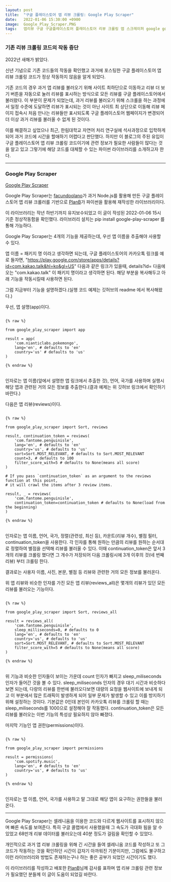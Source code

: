 ```yaml
---
layout: post
title:  "구글 플레이스토어 앱 리뷰 크롤링: Google Play Scraper"
date:   2022-01-06 15:30:00 +0900
image:  Google_Play_Scraper.PNG
tags:   앱리뷰 구글 구글플레이스토어 플레이스토어 리뷰 크롤링 앱 스크레이퍼 google googleplaystore playstore review crawling appreview app scraper
---
```



### 기존 리뷰 크롤링 코드의 작동 중단

2022년 새해가 밝았다. 

신년 기념으로 기존 코드들의 작동을 확인했고 과거에 포스팅한 구글 플레이스토어 앱 리뷰 크롤링 코드가 정상 작동하지 않음을 알게 되었다.

기존 코드의 경우 과거 앱 리뷰를 불러오기 위해 사이트 최하단으로 이동하고 리뷰 더 보기 버튼을 자동으로 눌러 리뷰를 표시하는 방식으로 모든 리뷰를 구글 플레이스토어에서 불러왔다.
이 부분이 문제가 되었는데, 과거 리뷰를 불러오기 위해 스크롤을 하는 과정에서 일정 수준에 도달하면 리뷰가 표시되는 것이 아닌 사이트 최 상단으로 이동해 리뷰 페이지 접속시 처음 만나는 리뷰들만 표시되도록 구글 플레이스토어 웹페이지가 변경되어 더 이상 과거 리뷰를 불러올 수 없게 된 것이다.

이를 해결하고 싶었으나 최근, 한림대학교 자연어 처리 연구실에 석사과정으로 입학하게 되어 과거 코드에 시간을 할애하기 어렵다고 판단했다.
하지만 이 블로그의 주된 유입이 구글 플레이스토어 앱 리뷰 크롤링 코드이기에 관련 정보가 필요한 사람들이 많다는 것을 알고 있고 그렇기에 해당 코드를 대체할 수 있는 파이썬 라이브러리를 소개하고자 한다.


***

### Google Play Scraper

[Google Play Scraper](https://github.com/JoMingyu/google-play-scraper)

Google Play Scraper는 [facundoolano](https://github.com/facundoolano/google-play-scraper)가 과거 Node.js를 활용해 만든 구글 플레이스토어 앱 리뷰 크롤러를 기반으로 [PlanB](https://github.com/JoMingyu)가 파이썬을 활용해 재작성한 라이브러리이다. 

이 라이브러리는 작년 하반기까지 유지보수되었고 이 글이 작성된 2022-01-06 15시 기준 정상작동함을 확인했다. 라이브러리 설치는 pip install google-play-scraper 를 통해 가능하다.

Google Play Scraper는 4개의 기능을 제공하는데, 우선 앱 이름을 추출해야 사용할 수 있다.

앱 이름 = 패키지 명 이라고 생각하면 되는데, 구글 플레이스토어의 카카오톡 링크를 예로 들자면, "https://play.google.com/store/apps/details?id=com.kakao.talk&hl=ko&gl=US" 다음과 같은 링크가 있을때, details?id= 다음에 오는 "com.kakao.talk" 이 패키지 명이라고 생각하면 된다. 해당 부분을 복사해두고 아래 기능을 작동시킬때 사용하면 된다.

그럼 지금부터 기능을 설명하겠다.(실행 코드 예제는 깃허브의 readme 에서 복사해왔다.)

우선, 앱 설명(app)이다.

<pre>
<code>
{% raw %}

from google_play_scraper import app

result = app(
    'com.nianticlabs.pokemongo',
    lang='en', # defaults to 'en'
    country='us' # defaults to 'us'
)

{% endraw %}
</code>
</pre>

인자로는 앱 이름(앞에서 설명한 앱 링크에서 추출한 것), 언어, 국가를 사용하며 실행시 해당 앱과 관련된 거의 모든 정보를 추출한다.(결과 예제는 위 깃허브 링크에서 확인하기 바란다.)

다음은 앱 리뷰(reviews)이다.

<pre>
<code>
{% raw %}

from google_play_scraper import Sort, reviews

result, continuation_token = reviews(
    'com.fantome.penguinisle',
    lang='en', # defaults to 'en'
    country='us', # defaults to 'us'
    sort=Sort.MOST_RELEVANT, # defaults to Sort.MOST_RELEVANT
    count=3, # defaults to 100
    filter_score_with=5 # defaults to None(means all score)
)

# If you pass `continuation_token` as an argument to the reviews function at this point,
# it will crawl the items after 3 review items.

result, _ = reviews(
    'com.fantome.penguinisle',
    continuation_token=continuation_token # defaults to None(load from the beginning)
)

{% endraw %}
</code>
</pre>

인자로는 앱 이름, 언어, 국가, 정렬(관련성, 최신 등), 카운트(리뷰 개수), 별점 필터, continuation_token을 사용한다. 각 인자를 통해 원하는 만큼의 리뷰를 원하는 순서대로 정렬하여 별점을 선택해 리뷰를 불러올 수 있다. 이때 continuation_token은 앞서 3개의 리뷰를 크롤링 했다면 그 개수가 저장되어 다음 크롤링시에 3개 이후의 것(네 번째 리뷰) 부터 크롤링 한다.

결과로는 사용자 이름, 사진, 본문, 별점 등 리뷰와 관련한 거의 모든 정보를 불러온다.

위 앱 리뷰와 비슷한 인자를 가진 모든 앱 리뷰(reviews_all)은 몇개의 리뷰가 있던 모든 리뷰를 불러오는 기능이다.

<pre>
<code>
{% raw %}

from google_play_scraper import Sort, reviews_all

result = reviews_all(
    'com.fantome.penguinisle',
    sleep_milliseconds=0, # defaults to 0
    lang='en', # defaults to 'en'
    country='us', # defaults to 'us'
    sort=Sort.MOST_RELEVANT, # defaults to Sort.MOST_RELEVANT
    filter_score_with=5 # defaults to None(means all score)
)

{% endraw %}
</code>
</pre>

위 기능과 비슷한 인자들이 보이는 가운데 count 인자가 빠지고 sleep_miliseconds 인자가 들어간 것을 볼 수 있다. sleep_miliseconds 인자의 경우 대기 시간과 비슷하다 보면 되는데, 다량의 리뷰를 한번에 불러오다보면 대량의 요청을 웹사이트에 보내게 되고 이 부분에서 많은 트래픽이 발생하게 되어 일부 문제가 발생할 수 있고 이를 방지하기 위해 설정하는 것이다. 기본값은 0인데 본인이 카카오톡 리뷰를 크롤링 할 때는 sleep_miliseconds를 1000으로 설정해야 잘 작동했다. continuation_token은 모든 리뷰를 불러오는 이번 기능의 특성상 필요하지 않아 빠졌다.

마지막 기능인 앱 권한(permissions)이다.

<pre>
<code>
{% raw %}

from google_play_scraper import permissions

result = permissions(
    'com.spotify.music',
    lang='en', # defaults to 'en'
    country='us', # defaults to 'us'
)

{% endraw %}
</code>
</pre>

인자로는 앱 이름, 언어, 국가를 사용하고 말 그대로 해당 앱이 요구하는 권한들을 불러온다.

***

Google Play Scraper는 셀레니움을 이용한 코드와 다르게 웹사이트를 표시하지 않으며 빠른 속도를 보여준다. 특히 구글 콜랩에서 사용했을때 그 속도가 극대화 됨을 알 수 있었고 68만개 리뷰 데이터를 불러오는데 40분 정도가 걸림을 확인할 수 있었다. 

개인적으로 과거 앱 리뷰 크롤링을 위해 긴 시간을 들여 셀레니움 코드를 작성하고 또 그 코드가 작동하는 것을 확인하던 시간이 갑자기 아까워진 기분이지만, 그럼에도 불구하고 이런 라이브러리와 방법도 존재하는구나 하는 좋은 공부가 되었던 시간이기도 했다. 

이 라이브러리를 작성하고 배포한 [PlanB](https://github.com/JoMingyu)님께 감사를 표하며 앱 리뷰 크롤링 관련 정보가 필요했던 분들께 이 글이 도움이 되었길 바란다.

